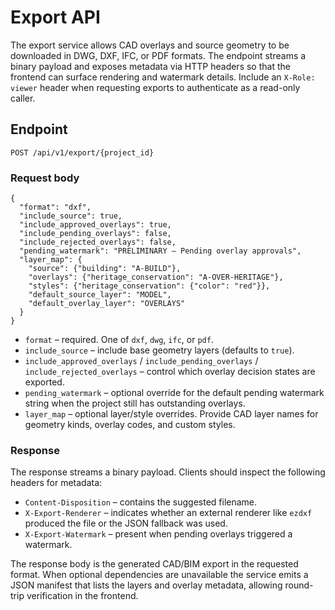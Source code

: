# Export API

The export service allows CAD overlays and source geometry to be downloaded in
DWG, DXF, IFC, or PDF formats. The endpoint streams a binary payload and exposes
metadata via HTTP headers so that the frontend can surface rendering and
watermark details. Include an `X-Role: viewer` header when requesting exports to
authenticate as a read-only caller.

## Endpoint

`POST /api/v1/export/{project_id}`

### Request body

```
{
  "format": "dxf",
  "include_source": true,
  "include_approved_overlays": true,
  "include_pending_overlays": false,
  "include_rejected_overlays": false,
  "pending_watermark": "PRELIMINARY – Pending overlay approvals",
  "layer_map": {
    "source": {"building": "A-BUILD"},
    "overlays": {"heritage_conservation": "A-OVER-HERITAGE"},
    "styles": {"heritage_conservation": {"color": "red"}},
    "default_source_layer": "MODEL",
    "default_overlay_layer": "OVERLAYS"
  }
}
```

- `format` – required. One of `dxf`, `dwg`, `ifc`, or `pdf`.
- `include_source` – include base geometry layers (defaults to `true`).
- `include_approved_overlays` / `include_pending_overlays` /
  `include_rejected_overlays` – control which overlay decision states are
  exported.
- `pending_watermark` – optional override for the default pending watermark
  string when the project still has outstanding overlays.
- `layer_map` – optional layer/style overrides. Provide CAD layer names for
  geometry kinds, overlay codes, and custom styles.

### Response

The response streams a binary payload. Clients should inspect the following
headers for metadata:

- `Content-Disposition` – contains the suggested filename.
- `X-Export-Renderer` – indicates whether an external renderer like `ezdxf`
  produced the file or the JSON fallback was used.
- `X-Export-Watermark` – present when pending overlays triggered a watermark.

The response body is the generated CAD/BIM export in the requested format. When
optional dependencies are unavailable the service emits a JSON manifest that
lists the layers and overlay metadata, allowing round-trip verification in the
frontend.
